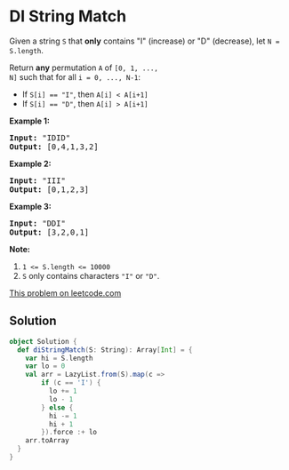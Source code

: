 # DI String Match

<p>
Given a string <code>S</code> that <strong>only</strong> contains &quot;I&quot;
(increase) or &quot;D&quot; (decrease), let <code>N = S.length</code>.
</p>

<p>
Return <strong>any</strong> permutation <code>A</code> of <code>[0, 1, ...,
N]</code> such that for all <code>i = 0,&nbsp;..., N-1</code>:
</p>

<ul>
<li>If <code>S[i] == &quot;I&quot;</code>, then <code>A[i] &lt; A[i+1]</code></li>
<li>If <code>S[i] == &quot;D&quot;</code>, then <code>A[i] &gt; A[i+1]</code></li>
</ul>

<p><strong>Example 1:</strong></p>

<pre>
<strong>Input: </strong><span id="example-input-1-1">&quot;IDID&quot;</span>
<strong>Output: </strong><span id="example-output-1">[0,4,1,3,2]</span>
</pre>

<p><strong>Example 2:</strong></p>

<pre>
<strong>Input: </strong><span id="example-input-2-1">&quot;III&quot;</span>
<strong>Output: </strong><span id="example-output-2">[0,1,2,3]</span>
</pre>

<p><strong>Example 3:</strong></p>

<pre>
<strong>Input: </strong><span id="example-input-3-1">&quot;DDI&quot;</span>
<strong>Output: </strong><span id="example-output-3">[3,2,0,1]</span>
</pre>

<p><strong>Note:</strong></p>

<ol>
<li><code>1 &lt;= S.length &lt;= 10000</code></li>
<li><code>S</code> only contains characters <code>&quot;I&quot;</code> or <code>&quot;D&quot;</code>.</li>
</ol>

[This problem on leetcode.com](https://leetcode.com/problems/di-string-match/)

## Solution

```scala
object Solution {
  def diStringMatch(S: String): Array[Int] = {
    var hi = S.length
    var lo = 0
    val arr = LazyList.from(S).map(c =>
        if (c == 'I') {
          lo += 1
          lo - 1
        } else {
          hi -= 1
          hi + 1
        }).force :+ lo
    arr.toArray
  }
}
```
